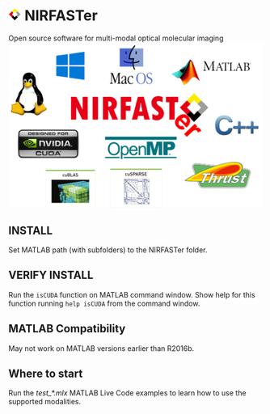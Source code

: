 # ![NIRFASTer](toolbox/help/html/LOGO_nirfast_diamond_25x25.png) NIRFASTer
Open source software for multi-modal optical molecular imaging
![NIRFASTer](toolbox/help/html/NIRFASTer.png )

## INSTALL
Set MATLAB path (with subfolders) to the NIRFASTer folder.

## VERIFY INSTALL
Run the `isCUDA` function on MATLAB command window.
Show help for this function running `help isCUDA` from the command window.

## MATLAB Compatibility
May not work on MATLAB versions earlier than R2016b.

## Where to start
Run the *test_\*.mlx* MATLAB Live Code examples to learn how to use the supported modalities.
